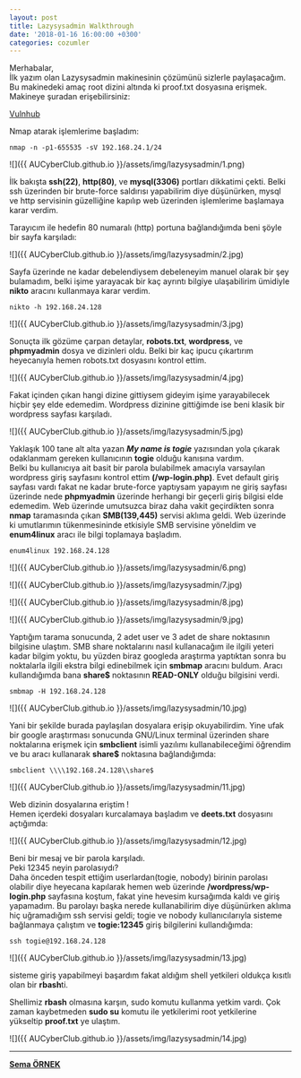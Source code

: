 ```yaml
---
layout: post
title: Lazysysadmin Walkthrough
date: '2018-01-16 16:00:00 +0300'
categories: cozumler
---
```



Merhabalar,  
İlk yazım olan Lazysysadmin makinesinin çözümünü sizlerle paylaşacağım. Bu makinedeki amaç root dizini altında ki proof.txt dosyasına erişmek.  
Makineye şuradan erişebilirsiniz: 

[Vulnhub](https://www.vulnhub.com/entry/lazysysadmin-1,205/)


Nmap atarak işlemlerime başladım: 

```
nmap -n -p1-655535 -sV 192.168.24.1/24
```

![]({{ AUCyberClub.github.io }}/assets/img/lazysysadmin/1.png)


İlk bakışta **ssh(22)**, **http(80)**, ve **mysql(3306)** portları dikkatimi çekti. Belki ssh üzerinden bir brute-force saldırısı yapabilirim diye düşünürken, mysql ve http servisinin güzelliğine kapılıp web üzerinden işlemlerime başlamaya karar verdim.

Tarayıcım ile  hedefin 80 numaralı (http) portuna bağlandığımda beni şöyle bir sayfa karşıladı:

![]({{ AUCyberClub.github.io }}/assets/img/lazysysadmin/2.jpg)

Sayfa üzerinde ne kadar debelendiysem debeleneyim manuel olarak bir şey bulamadım, belki işime yarayacak bir kaç ayrıntı bilgiye ulaşabilirim ümidiyle **nikto** aracını kullanmaya karar verdim.

```
nikto -h 192.168.24.128
```

![]({{ AUCyberClub.github.io }}/assets/img/lazysysadmin/3.jpg)

Sonuçta ilk gözüme çarpan detaylar, **robots.txt**, **wordpress**, ve **phpmyadmin** dosya ve dizinleri oldu.
Belki bir kaç ipucu çıkartırım heyecanıyla hemen robots.txt dosyasını kontrol ettim.

![]({{ AUCyberClub.github.io }}/assets/img/lazysysadmin/4.jpg)

Fakat içinden çıkan hangi dizine gittiysem gideyim işime yarayabilecek hiçbir şey elde edemedim. Wordpress dizinine gittiğimde ise beni klasik bir wordpress sayfası karşıladı.

![]({{ AUCyberClub.github.io }}/assets/img/lazysysadmin/5.jpg)

Yaklaşık 100 tane alt alta yazan ***My name is togie*** yazısından yola çıkarak odaklanmam gereken kullanıcının **togie** olduğu kanısına vardım.  
Belki bu kullanıcıya ait basit bir parola bulabilmek amacıyla varsayılan wordpress giriş sayfasını kontrol ettim **(/wp-login.php)**. Evet default giriş sayfası vardı fakat ne kadar brute-force yaptıysam yapayım ne giriş sayfası üzerinde nede **phpmyadmin** üzerinde herhangi bir geçerli giriş bilgisi elde edemedim. Web üzerinde umutsuzca biraz daha vakit geçirdikten sonra **nmap** taramasında çıkan **SMB(139,445)** servisi aklıma geldi. Web üzerinde ki umutlarımın tükenmesininde etkisiyle SMB servisine yöneldim ve **enum4linux** aracı ile bilgi toplamaya başladım.

```
enum4linux 192.168.24.128
```

![]({{ AUCyberClub.github.io }}/assets/img/lazysysadmin/6.png)

![]({{ AUCyberClub.github.io }}/assets/img/lazysysadmin/7.jpg)

![]({{ AUCyberClub.github.io }}/assets/img/lazysysadmin/8.jpg)

![]({{ AUCyberClub.github.io }}/assets/img/lazysysadmin/9.jpg)

Yaptığım tarama sonucunda, 2 adet user ve 3 adet de share noktasının bilgisine ulaştım. SMB share noktalarını nasıl kullanacağım ile ilgili yeteri kadar bilgim yoktu, bu yüzden biraz googleda araştırma yaptıktan sonra bu noktalarla ilgili ekstra bilgi edinebilmek için **smbmap** aracını buldum.
Aracı kullandığımda bana **share$** noktasının **READ-ONLY** olduğu bilgisini verdi.

```
smbmap -H 192.168.24.128
```

![]({{ AUCyberClub.github.io }}/assets/img/lazysysadmin/10.jpg)

Yani bir şekilde burada paylaşılan dosyalara erişip okuyabilirdim. Yine ufak bir google araştırması sonucunda GNU/Linux terminal üzerinden share noktalarına erişmek için **smbclient** isimli yazılımı kullanabileceğimi öğrendim ve bu aracı kullanarak **share$** noktasına bağlandığımda:

```
smbclient \\\\192.168.24.128\\share$
```

![]({{ AUCyberClub.github.io }}/assets/img/lazysysadmin/11.jpg)

Web dizinin dosyalarına eriştim !  
Hemen içerdeki dosyaları kurcalamaya başladım ve **deets.txt** dosyasını açtığımda:

![]({{ AUCyberClub.github.io }}/assets/img/lazysysadmin/12.jpg)

Beni bir mesaj ve bir parola karşıladı.  
Peki 12345 neyin parolasıydı?  
Daha önceden tespit ettiğim userlardan(togie, nobody) birinin parolası olabilir diye heyecana kapılarak hemen web üzerinde **/wordpress/wp-login.php** sayfasına koştum, fakat yine hevesim kursağımda kaldı ve giriş yapamadım. 
Bu parolayı başka nerede kullanabilirim diye düşünürken aklıma hiç uğramadığım ssh servisi geldi;
togie ve nobody kullanıcılarıyla sisteme bağlanmaya çalıştım ve
**togie:12345** giriş bilgilerini kullandığımda:

```
ssh togie@192.168.24.128
```

![]({{ AUCyberClub.github.io }}/assets/img/lazysysadmin/13.jpg)

sisteme giriş yapabilmeyi başardım fakat aldığım shell yetkileri oldukça kısıtlı olan bir **rbash**ti.


Shellimiz **rbash** olmasına karşın, sudo komutu kullanma yetkim vardı. Çok zaman kaybetmeden **sudo su** komutu ile yetkilerimi root yetkilerine yükseltip **proof.txt** ye ulaştım.

![]({{ AUCyberClub.github.io }}/assets/img/lazysysadmin/14.jpg)


 ---
 **[Sema ÖRNEK](https://twitter.com/semarnek)**
